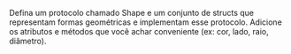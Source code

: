 Defina um protocolo chamado Shape e um conjunto de structs que
representam formas geométricas e implementam esse protocolo.
Adicione os atributos e métodos que você achar conveniente (ex: cor,
lado, raio, diâmetro).
